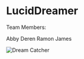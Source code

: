 # LucidDreamer

Team Members:

Abby
Deren
Ramon
James

![Dream Catcher](http://bobcatview.com/wp-content/uploads/2015/02/original.jpg)

